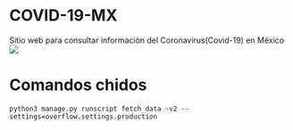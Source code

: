 # COVID-19-MX
Sitio web para consultar información del Coronavirus(Covid-19) en México
![](https://overflow.ai/static/tracker/images/coronavirus_dashboard_mexico.png)

# Comandos chidos
```
python3 manage.py runscript fetch_data -v2 --settings=overflow.settings.production
